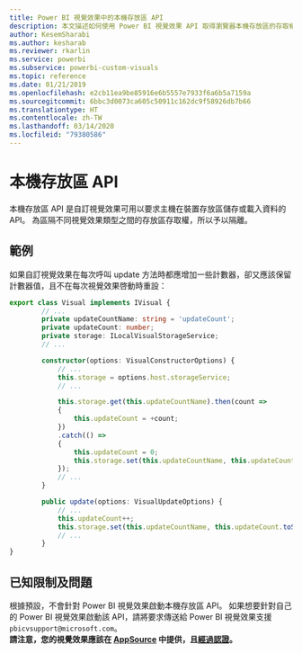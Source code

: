 ```yaml
---
title: Power BI 視覺效果中的本機存放區 API
description: 本文描述如何使用 Power BI 視覺效果 API 取得瀏覽器本機存放區的存取權
author: KesemSharabi
ms.author: kesharab
ms.reviewer: rkarlin
ms.service: powerbi
ms.subservice: powerbi-custom-visuals
ms.topic: reference
ms.date: 01/21/2019
ms.openlocfilehash: e2cb11ea9be85916e6b5557e7933f6a6b5a7159a
ms.sourcegitcommit: 6bbc3d0073ca605c50911c162dc9f58926db7b66
ms.translationtype: HT
ms.contentlocale: zh-TW
ms.lasthandoff: 03/14/2020
ms.locfileid: "79380586"
---
```

# <a name="local-storage-api"></a>本機存放區 API

本機存放區 API 是自訂視覺效果可用以要求主機在裝置存放區儲存或載入資料的 API。 為區隔不同視覺效果類型之間的存放區存取權，所以予以隔離。

## <a name="sample"></a>範例

如果自訂視覺效果在每次呼叫 update 方法時都應增加一些計數器，卻又應該保留計數器值，且不在每次視覺效果啓動時重設：

```typescript
export class Visual implements IVisual {
        // ...
        private updateCountName: string = 'updateCount';
        private updateCount: number;
        private storage: ILocalVisualStorageService;
        // ...

        constructor(options: VisualConstructorOptions) {
            // ...
            this.storage = options.host.storageService;
            // ...

            this.storage.get(this.updateCountName).then(count =>
            {
                this.updateCount = +count;
            })
            .catch(() =>
            {
                this.updateCount = 0;
                this.storage.set(this.updateCountName, this.updateCount.toString());
            });
            // ...
        }

        public update(options: VisualUpdateOptions) {
            // ...
            this.updateCount++;
            this.storage.set(this.updateCountName, this.updateCount.toString());
            // ...
        }
}
```

## <a name="known-limitations-and-issues"></a>已知限制及問題

根據預設，不會針對 Power BI 視覺效果啟動本機存放區 API。 如果想要針對自己的 Power BI 視覺效果啟動該 API，請將要求傳送給 Power BI 視覺效果支援 `pbicvsupport@microsoft.com`。  
**請注意，您的視覺效果應該在 [AppSource](https://appsource.microsoft.com/en-us/marketplace/apps?product=power-bi-visuals) 中提供，且[經過認證](https://powerbi.microsoft.com/en-us/documentation/powerbi-custom-visuals-certified/)。**
